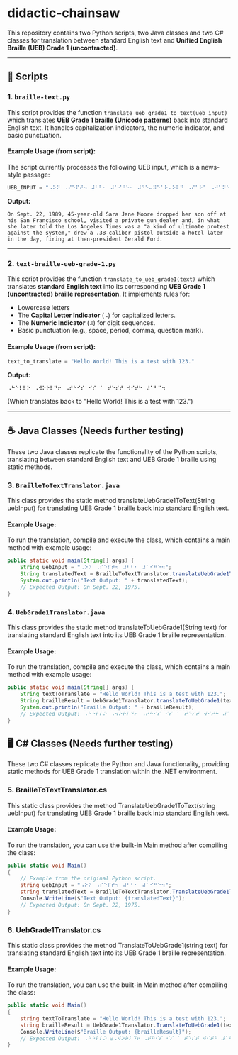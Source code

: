 # didactic-chainsaw

This repository contains two Python scripts, two Java classes and two C# classes for translation between standard English text and **Unified English Braille (UEB) Grade 1 (uncontracted)**. 

---

## 🚀 Scripts

### 1. `braille-text.py`

This script provides the function `translate_ueb_grade1_to_text(ueb_input)` which translates **UEB Grade 1 braille (Unicode patterns)** back into standard English text. It handles capitalization indicators, the numeric indicator, and basic punctuation.

#### Example Usage (from script):

The script currently processes the following UEB input, which is a news-style passage:

```python
UEB_INPUT = "⠠⠕⠝⠀⠠⠎⠑⠏⠞⠲⠀⠼⠃⠃⠂⠀⠼⠁⠊⠛⠑⠂⠀⠼⠙⠑⠤⠽⠑⠁⠗⠤⠕⠇⠙⠀⠠⠎⠁⠗⠁⠀⠠⠚⠁⠝⠑⠀⠠⠍⠕⠕⠗⠑⠀⠙⠗⠕⠏⠏⠑⠙⠀⠓⠑⠗⠀⠎⠕⠝⠀⠕⠋⠋⠀⠁⠞⠀⠓⠊⠎⠀⠠⠎⠁⠝⠀⠠⠋⠗⠁⠝⠉⠊⠎⠉⠕⠀⠎⠉⠓⠕⠕⠇⠂⠀⠧⠊⠎⠊⠞⠑⠙⠀⠁⠀⠏⠗⠊⠧⠁⠞⠑⠀⠛⠥⠝⠀⠙⠑⠁⠇⠑⠗⠀⠁⠝⠙⠂⠀⠊⠝⠀⠺⠓⠁⠞⠀⠎⠓⠑⠀⠇⠁⠞⠑⠗⠀⠞⠕⠇⠙⠀⠞⠓⠑⠀⠠⠇⠕⠎⠀⠠⠁⠝⠛⠑⠇⠑⠎⠀⠠⠞⠊⠍⠑⠎⠀⠺⠁⠎⠀⠁⠀⠶⠁⠀⠅⠊⠝⠙⠀⠕⠋⠀⠥⠇⠞⠊⠍⠁⠞⠑⠀⠏⠗⠕⠞⠑⠎⠞⠀⠁⠛⠁⠊⠝⠎⠞⠀⠞⠓⠑⠀⠎⠽⠎⠞⠑⠍⠂⠴⠀⠙⠗⠑⠺⠀⠁⠀⠨⠼⠉⠓⠤⠉⠁⠇⠊⠃⠗⠑⠀⠏⠊⠎⠞⠕⠇⠀⠕⠥⠞⠎⠊⠙⠑⠀⠁⠀⠓⠕⠞⠑⠇⠀⠇⠁⠞⠑⠗⠀⠊⠝⠀⠞⠓⠑⠀⠙⠁⠽⠂⠀⠋⠊⠗⠊⠝⠛⠀⠁⠞⠀⠞⠓⠑⠝⠤⠏⠗⠑⠎⠊⠙⠑⠝⠞⠀⠠⠛⠑⠗⠁⠇⠙⠀⠠⠋⠕⠗⠙⠲"
````

**Output:**

```
On Sept. 22, 1989, 45-year-old Sara Jane Moore dropped her son off at his San Francisco school, visited a private gun dealer and, in what she later told the Los Angeles Times was a "a kind of ultimate protest against the system," drew a .38-caliber pistol outside a hotel later in the day, firing at then-president Gerald Ford.
```

-----

### 2. `text-braille-ueb-grade-1.py`

This script provides the function `translate_to_ueb_grade1(text)` which translates **standard English text** into its corresponding **UEB Grade 1 (uncontracted) braille representation**. It implements rules for:

  * Lowercase letters
  * The **Capital Letter Indicator** (`⠠`) for capitalized letters.
  * The **Numeric Indicator** (`⠼`) for digit sequences.
  * Basic punctuation (e.g., space, period, comma, question mark).

#### Example Usage (from script):

```python
text_to_translate = "Hello World! This is a test with 123."
```

**Output:**

```
⠠⠓⠑⠇⠇⠕⠀⠠⠺⠕⠗⠇⠙⠖⠀⠠⠞⠓⠊⠎⠀⠊⠎⠀⠁⠀⠞⠑⠎⠞⠀⠺⠊⠞⠓⠀⠼⠁⠃⠉⠲
```

(Which translates back to "Hello World\! This is a test with 123.")

-----

## ☕ Java Classes (Needs further testing)
These two Java classes replicate the functionality of the Python scripts, translating between standard English text and UEB Grade 1 braille using static methods.

### 3. `BrailleToTextTranslator.java`
This class provides the static method translateUebGrade1ToText(String uebInput) for translating UEB Grade 1 braille back into standard English text.

#### Example Usage:
To run the translation, compile and execute the class, which contains a main method with example usage:

```Java
public static void main(String[] args) {
    String uebInput = "⠠⠕⠝⠀⠠⠎⠑⠏⠞⠲⠀⠼⠃⠃⠂⠀⠼⠁⠊⠛⠑⠲";
    String translatedText = BrailleToTextTranslator.translateUebGrade1ToText(uebInput);
    System.out.println("Text Output: " + translatedText);
    // Expected Output: On Sept. 22, 1975.
}
```

### 4. `UebGrade1Translator.java`
This class provides the static method translateToUebGrade1(String text) for translating standard English text into its UEB Grade 1 braille representation.

#### Example Usage:
To run the translation, compile and execute the class, which contains a main method with example usage:

```Java
public static void main(String[] args) {
    String textToTranslate = "Hello World! This is a test with 123.";
    String brailleResult = UebGrade1Translator.translateToUebGrade1(textToTranslate);
    System.out.println("Braille Output: " + brailleResult);
    // Expected Output: ⠠⠓⠑⠇⠇⠕⠀⠠⠺⠕⠗⠇⠙⠖⠀⠠⠞⠓⠊⠎⠀⠊⠎⠀⠁⠀⠞⠑⠎⠞⠀⠺⠊⠞⠓⠀⠼⠁⠃⠉⠲
}
```
## 🖥️ C# Classes (Needs further testing)
These two C# classes replicate the Python and Java functionality, providing static methods for UEB Grade 1 translation within the .NET environment.

### 5. BrailleToTextTranslator.cs
This static class provides the method TranslateUebGrade1ToText(string uebInput) for translating UEB Grade 1 braille back into standard English text.

#### Example Usage:
To run the translation, you can use the built-in Main method after compiling the class:

```C#
public static void Main()
{
    // Example from the original Python script.
    string uebInput = "⠠⠕⠝⠀⠠⠎⠑⠏⠞⠲⠀⠼⠃⠃⠂⠀⠼⠁⠊⠛⠑⠲";
    string translatedText = BrailleToTextTranslator.TranslateUebGrade1ToText(uebInput);
    Console.WriteLine($"Text Output: {translatedText}");
    // Expected Output: On Sept. 22, 1975.
}
```

### 6. UebGrade1Translator.cs
This static class provides the method TranslateToUebGrade1(string text) for translating standard English text into its UEB Grade 1 braille representation.

#### Example Usage:
To run the translation, you can use the built-in Main method after compiling the class:

```C#
public static void Main()
{
    string textToTranslate = "Hello World! This is a test with 123.";
    string brailleResult = UebGrade1Translator.TranslateToUebGrade1(textToTranslate);
    Console.WriteLine($"Braille Output: {brailleResult}");
    // Expected Output: ⠠⠓⠑⠇⠇⠕ w⠠⠺⠕⠗⠇⠙⠖ ⠠⠞⠓⠊⠎ ⠊⠎ ⠁ ⠞⠑⠎⠞ ⠺⠊⠞⠓ ⠼⠁⠃⠉⠲
}
```